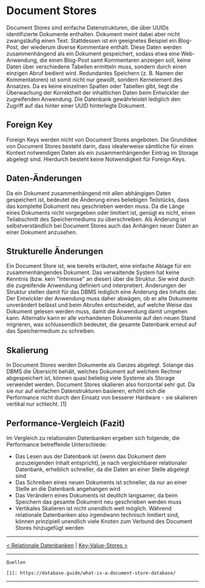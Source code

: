 # Document Stores

Document Stores sind einfache Datenstrukturen, die über UUIDs identifizierte Dokumente enthalten. Dokument meint dabei aber nicht zwangsläufig einen Text. Stattdessen ist ein geeignetes Beispiel ein Blog-Post, der wiederum diverse Kommentare enthält. Diese Daten werden zusammenhängend als ein Dokument gespeichert, sodass etwa eine Web-Anwendung, die einen Blog-Post samt Kommentaren anzeigen soll, keine Daten über verschiedene Tabellen ermitteln muss, sondern durch einen einzigen Abruf bedient wird. Redundantes Speichern (z. B. Namen der Kommentatoren) ist somit nicht nur gewollt, sondern Kernelement des Ansatzes. Da es keine einzelnen Spalten oder Tabellen gibt, liegt die Überwachung der Korrektheit der inhaltlichen Daten beim Entwickler der zugreifenden Anwendung. Die Datenbank gewährleistet lediglich den Zugriff auf das hinter einer UUID hinterlegte Dokument.



## Foreign Key

Foreign Keys werden nicht von Document Stores angeboten. Die Grundidee von Document Stores besteht darin, dass idealerweise sämtliche für einen Kontext notwendigen Daten als ein zusammenhängender Eintrag im Storage abgelegt sind. Hierdurch besteht keine Notwendigkeit für Foreign Keys.



## Daten-Änderungen

Da ein Dokument zusammenhängend mit allen abhängigen Daten gespeichert ist, bedeutet die Änderung eines beliebigen Teilstücks, dass das komplette Dokument neu geschrieben werden muss. Da die Länge eines Dokuments nicht vorgegeben oder limitiert ist, genügt es nicht, einen Teilabschnitt des Speichermediums zu überschreiben. Als Änderung ist selbstverständlich bei Document Stores auch das Anhängen neuer Daten an einer Dokument anzusehen.



## Strukturelle Änderungen

Ein Document Store ist, wie bereits erläutert, eine einfache Ablage für ein zusammenhängendes Dokument. Das verwaltende System hat keine Kenntnis (bzw. kein "Interesse" an dieser) über die Struktur. Sie wird durch die zugreifende Anwendung definiert und interpretiert. Änderungen der Struktur stellen damit für das DBMS lediglich eine Änderung des Inhalts dar. Der Entwickler der Anwendung muss daher abwägen, ob er alte Dokumente unverändert belässt und beim Abrufen entscheidet, auf welche Weise das Dokument gelesen werden muss, damit die Anwendung damit umgehen kann. Alternativ kann er alle vorhandenen Dokumente auf den neuen Stand migrieren, was schlussendlich bedeutet, die gesamte Datenbank erneut auf das Speichermedium zu schreiben.



## Skalierung

In Document Stores werden Dokumente als Ganzes abgelegt. Solange das DBMS die Übersicht behält, welches Dokument auf welchem Rechner abgespeichert ist, können quasi beliebig viele Systeme als Storage verwendet werden. Document Stores skalieren also horizontal sehr gut. Da sie nur auf einfachen Datenstrukturen basieren, erhöht sich die Performance nicht durch den Einsatz von besserer Hardware - sie skalieren vertikal nur schlecht. [1]



## Performance-Vergleich (Fazit)

Im Vergleich zu relationalen Datenbanken ergeben sich folgende, die Performance betreffende Unterschiede:



* Das Lesen aus der Datenbank ist (wenn das Dokument dem anzuzeigenden Inhalt entspricht), je nach vergleichbarer relationaler Datenbank, erheblich schneller, da die Daten an einer Stelle abgelegt sind
* Das Schreiben eines neuen Dokuments ist schneller, da nur an einer Stelle an die Datenbank angehangen wird
* Das Verändern eines Dokuments ist deutlich langsamer, da beim Speichern das gesamte Dokument neu geschrieben werden muss
* Vertikales Skalieren ist nicht unendlich weit möglich. Während relationale Datenbanken also irgendwann technisch limitiert sind, können prinzipiell unendlich viele Knoten zum Verbund des Document Stores hinzugefügt werden



------

[< Relationale Datenbanken](Relationale_Datenbanken.md) | [Key-Value-Stores >](Key-Value-Stores.md)

***

```
Quellen

[1]: https://database.guide/what-is-a-document-store-database/
```

***

